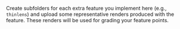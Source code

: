 Create subfolders for each extra feature you implement here (e.g., `thinlens`) and upload some representative renders produced with the feature.
These renders will be used for grading your feature points.
